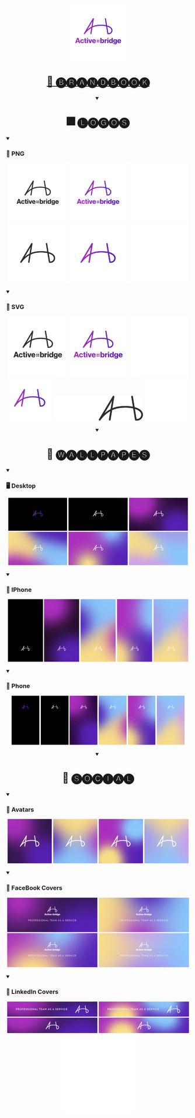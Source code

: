 <p align='center'>
  <picture>
    <img width='30%' src="https://github.com/activebridge/.github/blob/main/vector/Logo_Full_Color.svg?raw=true">
  </picture>
</p>

<h1 align='center'>
  <a href="https://github.com/activebridge/.github/blob/main/ActiveBridge Brandbook.pdf" target="_blank">
    📕 🅑🅡🅐🅝🅓🅑🅞🅞🅚
  </a>
</h1>

<details open align='center'>
  <summary>
    <h1>🎆 🅛🅞🅖🅞🅢</h1>
  </summary>
  <details open align='left'>
    <summary>
      <h3>🌉 PNG</h3>
    </summary>
    <p align='center'>
      <img width="32%" src="https://github.com/activebridge/.github/blob/main/logos/Logo_Full_Black.png?raw=true">
      <img width="32%" src="https://github.com/activebridge/.github/blob/main/logos/Logo_Full_Color.png?raw=true">
      <img width="32%" src="https://github.com/activebridge/.github/blob/main/logos/Logo_Full_White.png?raw=true">
      <img width="32%" src="https://github.com/activebridge/.github/blob/main/logos/Logo_Short_Black.png?raw=true">
      <img width="32%" src="https://github.com/activebridge/.github/blob/main/logos/Logo_Short_Color.png?raw=true">
      <img width="32%" src="https://github.com/activebridge/.github/blob/main/logos/Logo_Short_White.png?raw=true">
    </p>
  </details>
  <details open align='left'>
    <summary>
      <h3>🌁 SVG</h3>
    </summary>
    <p align='center'>
      <img width="32%" src="https://github.com/activebridge/.github/blob/main/vector/Logo_Full_Black.svg?raw=true">
      <img width="32%" src="https://github.com/activebridge/.github/blob/main/vector/Logo_Full_Color.svg?raw=true">
      <img width="32%" src="https://github.com/activebridge/.github/blob/main/vector/Logo_Full_White.svg?raw=true">
      <img width="24%" src="https://github.com/activebridge/.github/blob/main/vector/Logo_Short_Color.svg?raw=true">
      <img width="24%" src="https://github.com/activebridge/.github/blob/main/vector/Logo_Short_White_5,5-3.svg?raw=true">
      <img width="24%" src="https://github.com/activebridge/.github/blob/main/vector/Logo_Short_Black.svg?raw=true">
      <img width="24%" src="https://github.com/activebridge/.github/blob/main/vector/Logo_Short_White.svg?raw=true">
    </p>
  </details>
</details>

<details open align='center'>
  <summary>
    <h1>🌉 🅦🅐🅛🅛🅟🅐🅟🅔🅢</h1>
  </summary>
  <details open align='left'>
    <summary>
      <h3>🖥️ Desktop</h3>
    </summary>
    <p align='center'>
      <img width="32%" src="https://github.com/activebridge/.github/blob/main/wallpapers/Wallpaper_Black_4k+.png?raw=true">
      <img width="32%" src="https://github.com/activebridge/.github/blob/main/wallpapers/Wallpaper_Black_4k.png?raw=true"> 
      <img width="32%" src="https://github.com/activebridge/.github/blob/main/wallpapers/Wallpaper_Dark_4k.png?raw=true">
      <img width="32%" src="https://github.com/activebridge/.github/blob/main/wallpapers/Wallpaper_Light_4k.png?raw=true">
      <img width="32%" src="https://github.com/activebridge/.github/blob/main/wallpapers/Wallpaper_Medium_4k.png?raw=true">
      <img width="32%" src="https://github.com/activebridge/.github/blob/main/wallpapers/Wallpaper_Tender_4k.png?raw=true">
    </p>
  </details>
  <details open align='left'>
    <summary>
      <h3>📱 IPhone</h3>
    </summary>
    <p align='center'>
      <img width="19%" src="https://github.com/activebridge/.github/blob/main/wallpapers/Wallpaper_Black_IPhone.png?raw=true">
      <img width="19%" src="https://github.com/activebridge/.github/blob/main/wallpapers/Wallpaper_Dark_IPhone.png?raw=true">
      <img width="19%" src="https://github.com/activebridge/.github/blob/main/wallpapers/Wallpaper_Light_IPhone.png?raw=true">
      <img width="19%" src="https://github.com/activebridge/.github/blob/main/wallpapers/Wallpaper_Medium_IPhone.png?raw=true">
      <img width="19%" src="https://github.com/activebridge/.github/blob/main/wallpapers/Wallpaper_Tender_IPhone.png?raw=true">
    </p>
  </details>
  
  <details open align='left'>
    <summary>
      <h3>📱 Phone</h3>
    </summary>
    <p align='center'>
      <img width="15%" src="https://github.com/activebridge/.github/blob/main/wallpapers/Wallpaper_Black_Phone+.png?raw=true">
      <img width="15%" src="https://github.com/activebridge/.github/blob/main/wallpapers/Wallpaper_Black_Phone.png?raw=true">
      <img width="15%" src="https://github.com/activebridge/.github/blob/main/wallpapers/Wallpaper_Dark_Phone.png?raw=true">
      <img width="15%" src="https://github.com/activebridge/.github/blob/main/wallpapers/Wallpaper_Light_Phone.png?raw=true">
      <img width="15%" src="https://github.com/activebridge/.github/blob/main/wallpapers/Wallpaper_Medium_Phone.png?raw=true">
      <img width="15%" src="https://github.com/activebridge/.github/blob/main/wallpapers/Wallpaper_Tender_Phone.png?raw=true">
      </a>
    </p>
  </details>
</details>

<details open align='center'>
  <summary>
    <h1>🌇 🅢🅞🅒🅘🅐🅛</h1>
  </summary>
  <details open align='left'>
    <summary>
      <h3>🙂 Avatars</h3>
    </summary>
    <p align='center'>
      <img width="24%" src="https://github.com/activebridge/.github/blob/main/social/FB_Avatar_Dark.png?raw=true">
      <img width="24%" src="https://github.com/activebridge/.github/blob/main/social/FB_Avatar_Light.png?raw=true">
      <img width="24%" src="https://github.com/activebridge/.github/blob/main/social/FB_Avatar_Medium.png?raw=true">
      <img width="24%" src="https://github.com/activebridge/.github/blob/main/social/FB_Avatar_Tender.png?raw=true">
    </p>
  </details>
  <details open align='left'>
    <summary>
      <h3>🌌 FaceBook Covers</h3>
    </summary>
    <p align='center'>      
      <img width="49%" src="https://github.com/activebridge/.github/blob/main/social/FB_Cover_Dark.png?raw=true">
      <img width="49%" src="https://github.com/activebridge/.github/blob/main/social/FB_Cover_Light.png?raw=true">
      <img width="49%" src="https://github.com/activebridge/.github/blob/main/social/FB_Cover_Medium.png?raw=true">
      <img width="49%" src="https://github.com/activebridge/.github/blob/main/social/FB_Cover_Tender.png?raw=true">
    </p>
  </details>
  <details open align='left'>
    <summary>
      <h3>🌌 LinkedIn Covers</h3>
    </summary>
    <p align='center'>
      <img width="49%" src="https://github.com/activebridge/.github/blob/main/social/LinkedIn_Company_Page_Cover_Dark.png?raw=true">
      <img width="49%" src="https://github.com/activebridge/.github/blob/main/social/LinkedIn_Company_Page_Cover_Medium.png?raw=true">
      <img width="49%" src="https://github.com/activebridge/.github/blob/main/social/LinkedIn_Cover_Dark.png?raw=true">
      <img width="49%" src="https://github.com/activebridge/.github/blob/main/social/LinkedIn_Cover_Medium.png?raw=true">
    </p>
  </details>
</details>

<p align='center'>
  <picture>
    <img width='40%' src="https://github.com/activebridge/.github/blob/main/logos/Logo_Short_White.png?raw=true">
  </picture>
</p>
